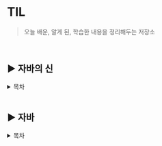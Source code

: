# TIL
> 오늘 배운, 알게 된, 학습한 내용을 정리해두는 저장소
</br>

## :arrow_forward: 자바의 신
<details>
<summary>목차</summary>

- [클래스와 객체, 인스턴스](godOfJava/class-and-object.md)
- [Generic](godOfJava/generics.md)
- [Set](godOfJava/Set_Collection.md)
- [Map](godOfJava/Map.md)

</details>
<br>

## :arrow_forward: 자바
<details>
<summary>목차</summary>

- [character의 incoding](java/character-incoding.md)
- [상속과 컴포지션](java/inheritance-composition.md)
- [Inner Class와 static Nested Class](java/inner-nested.md)
- [Variance](java/Variance.md)
- [ArrayList와 LinkedList](java/LinkedList_ArrayList.md)
- [HashTable과 Stack의 문제점](java/hashtable_stack.md)
</details>
